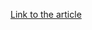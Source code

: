 [Link to the article](https://welivesecurity.com/2021/06/10/backdoordiplomacy-upgrading-quarian-turian/)
